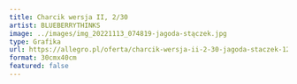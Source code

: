 ```yaml
---
title: Charcik wersja II, 2/30
artist: BLUEBERRYTHINKS
image: ../images/img_20221113_074819-jagoda-stączek.jpg
type: Grafika
url: https://allegro.pl/oferta/charcik-wersja-ii-2-30-jagoda-staczek-12900530372
format: 30cmx40cm
featured: false
---
```

